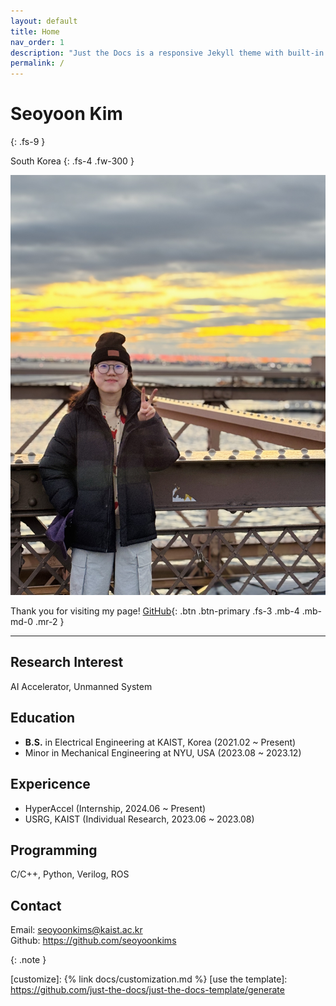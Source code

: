 ```yaml
---
layout: default
title: Home
nav_order: 1
description: "Just the Docs is a responsive Jekyll theme with built-in search that is easily customizable and hosted on GitHub Pages."
permalink: /
---
```


# Seoyoon Kim
{: .fs-9 }

South Korea
{: .fs-4 .fw-300 }

![ex_screenshot](./assets/images/me.jpg)

Thank you for visiting my page!
[GitHub][Github]{: .btn .btn-primary .fs-3 .mb-4 .mb-md-0 .mr-2 }

---

## Research Interest

AI Accelerator, Unmanned System


## Education

- **B.S.** in Electrical Engineering at KAIST, Korea (2021.02 ~ Present)
- Minor in Mechanical Engineering at NYU, USA (2023.08 ~ 2023.12)


## Expericence

- HyperAccel (Internship, 2024.06 ~ Present)  
- USRG, KAIST (Individual Research, 2023.06 ~ 2023.08)


## Programming

C/C++, Python, Verilog, ROS


## Contact

Email: seoyoonkims@kaist.ac.kr  
Github: https://github.com/seoyoonkims

{: .note }




[Jekyll]: https://jekyllrb.com
[Markdown]: https://daringfireball.net/projects/markdown/
[Liquid]: https://github.com/Shopify/liquid/wiki
[Front matter]: https://jekyllrb.com/docs/front-matter/
[Jekyll configuration]: https://jekyllrb.com/docs/configuration/
[source file for this page]: https://github.com/just-the-docs/just-the-docs/blob/main/index.md
[Just the Docs Template]: https://just-the-docs.github.io/just-the-docs-template/
[Just the Docs]: https://just-the-docs.com
[Github]: https://github.com/seoyoonkims
[Just the Docs README]: https://github.com/just-the-docs/just-the-docs/blob/main/README.md
[GitHub Pages]: https://pages.github.com/
[Template README]: https://github.com/just-the-docs/just-the-docs-template/blob/main/README.md
[GitHub Pages / Actions workflow]: https://github.blog/changelog/2022-07-27-github-pages-custom-github-actions-workflows-beta/
[customize]: {% link docs/customization.md %}
[use the template]: https://github.com/just-the-docs/just-the-docs-template/generate
